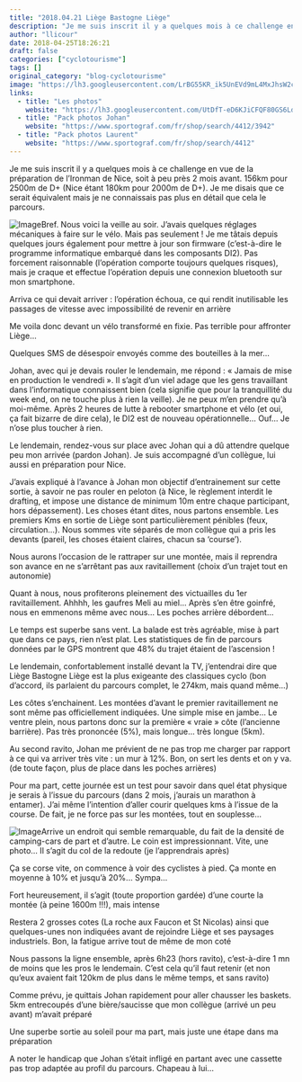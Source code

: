 ```yaml
---
title: "2018.04.21 Liège Bastogne Liège"
description: "Je me suis inscrit il y a quelques mois à ce challenge en vue de la préparation de l’Ironman de Nice, soit à peu près 2 mois avant. 156km pour 2500m de D+ (Nice étant 180km pour 2000m de D+). Je me disais que ce serait équivalent mais je ne connaissais pas plus en détail que cela le parcours."
author: "llicour"
date: 2018-04-25T18:26:21
draft: false
categories: ["cyclotourisme"]
tags: []
original_category: "blog-cyclotourisme"
image: "https://lh3.googleusercontent.com/LrBG55KR_ik5UnEVd9mL4MxJhsW2cDd88vsT4uUNztZIP9j0cY8NW4T_NSt66DJoaZFAA0nps80hyUUMPVPUDODGPW60hfQ7NRyS33IaETjwdU1-TEeOnm2xezUSUAijNxxixMuGgPU-C6IVifRBLQHSTP3PfCShCavl44nW06bKf7lBZpeLFTVzh14SMurU8Nhy7Mf9-6s9e_ocMWSAWzmpyp1Rz1ZGCUgAa8tjRrdF8SlHbU_Ou8LOb1KnfNiVhLjaXOVegNbsIeeYxM583hIi-lSH35nZlA0NXShp6KrpaHs_0UtVKNckzepA8GXAgahNafFpiyWIxF9aKI7PT6_AxR8IOIBMbtLEYMFYZtK7-0mrNG2iaZluTnSRzRIAqAu93AgV1Z6_piOefT90naH1ubEucBlcOvfXJziqStpZfqWvTZG2BQri4PJ_m6cPN2--lYS125K5XOx8rj1_J3E4Mn0Iu9rFrNNmU4z0uaVTV39C6OpDk6OuDFg7pYIJaKsl5vRnpXa8fW7WDNDwU49PaF6nQfRJnPtkNPaLW0eqYIS1pNMYfbywpucBsZgWLul-MoEGigoNDROuQRWJl3HSBf42qgohx4FK83EGAELU0UZaDAdXe2PgzgdKQL5d1nHXeTa2wVF8e0p-Wx184NmXWxU6W2eFJA=w1443-h812-no"
links:
  - title: "Les photos"
    website: "https://lh3.googleusercontent.com/UtDfT-eD6KJiCFQF80GS6LdNYRd9eZuESiYUeTx_oIXFmsYPJ7Jg9XN9HFwo59ZKMVdFgxz2m-a7trNE3h5VSkEQ2jN6PNZI_6RWQuyk1tVqGTMrUo-ck4JApOdqH0U3CJZehnTKhRSyzKAi6yCMLy8IHsj3S8z0HIBeBeYgJ625Wf_aAdzhqp1rl6iJtxMudxqLXkrVrO5tWf0lcNwm_tIWrO8X11lSSfuvUja4vvwgE7JLS9eXN0pBCb-SChlauuttSHVOgkpjGQa7QWOUL5zWeZkgNoGzdXeDfFtbZ_01rZaoX-wQYG4Odq6oTA2nBIQcNxHx7SQ6CY0qnHzm0a9R-8jGT91XQsDByCYUn1HfUpBNM_i9Bd0aIfzyR_zveP14L6rF4yXRgpzXzsuvYUJa7UtjwrzX2_72wChYm1vWxDXH0qYmi3p5EvqgLT29qPTV3YO2YnhT2gR-34oKL6XBGafdwpS9rvk3O7v7PdGbT64cB-8G8VeVawOo_6zIJVKEzUoCc0bRmmDwU20X97a747dvtTbTEkBI6JVlORFPUnuevj8ZUIarez9VltQ_lZv51IZFvswc2_UD8p2WqhXXDBAV4EHABqWaqfwhoHE9QqxjYmga5mn2cGugvV13fLBM51oypfjhXGOHwPTF_sUqLHLfEyghiw=w1443-h812-no"
  - title: "Pack photos Johan"
    website: "https://www.sportograf.com/fr/shop/search/4412/3942"
  - title: "Pack photos Laurent"
    website: "https://www.sportograf.com/fr/shop/search/4412"
---
```


Je me suis inscrit il y a quelques mois à ce challenge en vue de la préparation de l’Ironman de Nice, soit à peu près 2 mois avant. 156km pour 2500m de D+ (Nice&nbsp;étant 180km pour 2000m de D+). Je me disais que ce serait équivalent mais je ne connaissais pas plus en détail que cela le parcours.

<!--more-->

![Image](https://lh3.googleusercontent.com/LrBG55KR_ik5UnEVd9mL4MxJhsW2cDd88vsT4uUNztZIP9j0cY8NW4T_NSt66DJoaZFAA0nps80hyUUMPVPUDODGPW60hfQ7NRyS33IaETjwdU1-TEeOnm2xezUSUAijNxxixMuGgPU-C6IVifRBLQHSTP3PfCShCavl44nW06bKf7lBZpeLFTVzh14SMurU8Nhy7Mf9-6s9e_ocMWSAWzmpyp1Rz1ZGCUgAa8tjRrdF8SlHbU_Ou8LOb1KnfNiVhLjaXOVegNbsIeeYxM583hIi-lSH35nZlA0NXShp6KrpaHs_0UtVKNckzepA8GXAgahNafFpiyWIxF9aKI7PT6_AxR8IOIBMbtLEYMFYZtK7-0mrNG2iaZluTnSRzRIAqAu93AgV1Z6_piOefT90naH1ubEucBlcOvfXJziqStpZfqWvTZG2BQri4PJ_m6cPN2--lYS125K5XOx8rj1_J3E4Mn0Iu9rFrNNmU4z0uaVTV39C6OpDk6OuDFg7pYIJaKsl5vRnpXa8fW7WDNDwU49PaF6nQfRJnPtkNPaLW0eqYIS1pNMYfbywpucBsZgWLul-MoEGigoNDROuQRWJl3HSBf42qgohx4FK83EGAELU0UZaDAdXe2PgzgdKQL5d1nHXeTa2wVF8e0p-Wx184NmXWxU6W2eFJA=w1443-h812-no)Bref. Nous voici la veille au soir. J’avais quelques réglages mécaniques à faire sur le vélo. Mais pas seulement&nbsp;! Je me tâtais depuis quelques jours également pour mettre à jour son firmware (c’est-à-dire le programme informatique embarqué dans les composants DI2). Pas forcement raisonnable (l’opération comporte toujours quelques risques), mais je craque et effectue l’opération depuis une connexion bluetooth sur mon smartphone.

Arriva ce qui devait arriver&nbsp;: l’opération échoua, ce qui rendit inutilisable les passages de vitesse avec impossibilité de revenir en arrière

Me voila donc devant un vélo transformé en fixie. Pas terrible pour affronter Liège…

Quelques SMS de désespoir envoyés comme des bouteilles à la mer…

Johan, avec qui je devais rouler le lendemain, me répond&nbsp;: «&nbsp;Jamais de mise en production le vendredi&nbsp;». Il s’agit d’un viel adage que les gens travaillant dans l’informatique connaissent bien (cela signifie que pour la tranquillité du week end, on ne touche plus à rien la veille). Je ne peux m’en prendre qu’à moi-même. Après 2 heures de lutte à rebooter smartphone et vélo (et oui, ça fait bizarre de dire cela), le DI2 est de nouveau opérationnelle… Ouf… Je n’ose plus toucher à rien.

Le lendemain, rendez-vous sur place avec Johan qui a dû attendre quelque peu mon arrivée (pardon Johan). Je suis accompagné d’un collègue, lui aussi en préparation pour Nice.

J’avais expliqué à l’avance à Johan mon objectif d’entrainement sur cette sortie, à savoir ne pas rouler en peloton (à Nice, le règlement interdit le drafting, et impose une distance de minimum 10m entre chaque participant, hors dépassement). Les choses étant dites, nous partons ensemble. Les premiers Kms en sortie de Liège sont particulièrement pénibles (feux, circulation…). Nous sommes vite séparés de mon collègue qui a pris les devants (pareil, les choses étaient claires, chacun sa ‘course’).

Nous aurons l’occasion de le rattraper sur une montée, mais il reprendra son avance en ne s’arrêtant pas aux ravitaillement (choix d’un trajet tout en autonomie)

Quant à nous, nous profiterons pleinement des victuailles du 1er ravitaillement. Ahhhh, les gaufres Meli au miel… Après s’en être goinfré, nous en emmenons même avec nous… Les poches arrière débordent…

Le temps est superbe sans vent. La balade est très agréable, mise à part que dans ce pays, rien n’est plat. Les statistiques de fin de parcours données par le GPS montrent que 48% du trajet étaient de l’ascension&nbsp;!

Le lendemain, confortablement installé devant la TV, j’entendrai dire que Liège Bastogne Liège est la plus exigeante des classiques cyclo (bon d’accord, ils parlaient du parcours complet, le 274km, mais quand même…)

Les côtes s’enchainent. Les montées d’avant le premier ravitaillement ne sont même pas officiellement indiquées. Une simple mise en jambe… Le ventre plein, nous partons donc sur la première «&nbsp;vraie&nbsp;» côte (l’ancienne barrière). Pas très prononcée (5%), mais longue… très longue (5km).

Au second ravito, Johan me prévient de ne pas trop me charger par rapport à ce qui va arriver très vite&nbsp;: un mur à 12%. Bon, on sert les dents et on y va. (de toute façon, plus de place dans les poches arrières)

Pour ma part, cette journée est un test pour savoir dans quel état physique je serais à l’issue du parcours (dans 2 mois, j’aurais un marathon à entamer). J’ai même l’intention d’aller courir quelques kms à l’issue de la course. De fait, je ne force pas sur les montées, tout en souplesse…

![Image](https://lh3.googleusercontent.com/UtDfT-eD6KJiCFQF80GS6LdNYRd9eZuESiYUeTx_oIXFmsYPJ7Jg9XN9HFwo59ZKMVdFgxz2m-a7trNE3h5VSkEQ2jN6PNZI_6RWQuyk1tVqGTMrUo-ck4JApOdqH0U3CJZehnTKhRSyzKAi6yCMLy8IHsj3S8z0HIBeBeYgJ625Wf_aAdzhqp1rl6iJtxMudxqLXkrVrO5tWf0lcNwm_tIWrO8X11lSSfuvUja4vvwgE7JLS9eXN0pBCb-SChlauuttSHVOgkpjGQa7QWOUL5zWeZkgNoGzdXeDfFtbZ_01rZaoX-wQYG4Odq6oTA2nBIQcNxHx7SQ6CY0qnHzm0a9R-8jGT91XQsDByCYUn1HfUpBNM_i9Bd0aIfzyR_zveP14L6rF4yXRgpzXzsuvYUJa7UtjwrzX2_72wChYm1vWxDXH0qYmi3p5EvqgLT29qPTV3YO2YnhT2gR-34oKL6XBGafdwpS9rvk3O7v7PdGbT64cB-8G8VeVawOo_6zIJVKEzUoCc0bRmmDwU20X97a747dvtTbTEkBI6JVlORFPUnuevj8ZUIarez9VltQ_lZv51IZFvswc2_UD8p2WqhXXDBAV4EHABqWaqfwhoHE9QqxjYmga5mn2cGugvV13fLBM51oypfjhXGOHwPTF_sUqLHLfEyghiw=w1443-h812-no)Arrive un endroit qui semble remarquable, du fait de la densité de camping-cars de part et d’autre. Le coin est impressionnant. Vite, une photo… Il s’agit du col de la redoute (je l’apprendrais après)

Ça se corse vite, on commence à voir des cyclistes à pied. Ça monte en moyenne à 10% et jusqu’à 20%... Sympa…

Fort heureusement, il s’agit (toute proportion gardée) d’une courte la montée (à peine 1600m&nbsp;!!!), mais intense

Restera 2 grosses cotes (La roche aux Faucon et St Nicolas) ainsi que quelques-unes non indiquées avant de rejoindre Liège et ses paysages industriels. Bon, la fatigue arrive tout de même de mon coté

Nous passons la ligne ensemble, après 6h23 (hors ravito), c’est-à-dire 1 mn de moins que les pros le lendemain. C’est cela qu’il faut retenir (et non qu’eux avaient fait 120km de plus dans le même temps, et sans ravito)

Comme prévu, je quittais Johan rapidement pour aller chausser les baskets. 5km entrecoupés d’une bière/saucisse que mon collègue (arrivé un peu avant) m’avait préparé

Une superbe sortie au soleil pour ma part, mais juste une étape dans ma préparation

A noter le handicap que Johan s’était infligé en partant avec une cassette pas trop adaptée au profil du parcours. Chapeau à lui…